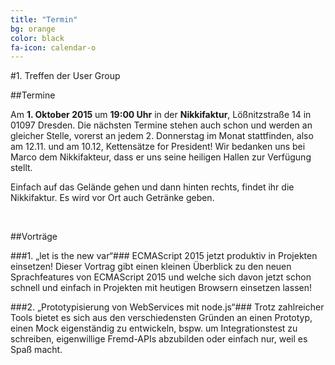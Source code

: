 ```yaml
---
title: "Termin"
bg: orange
color: black
fa-icon: calendar-o
---
```


#1. Treffen der User Group

##Termine

Am **1. Oktober 2015** um **19:00 Uhr** in der **Nikkifaktur**, Lößnitzstraße 14 in 01097 Dresden. Die nächsten Termine stehen auch schon und werden an gleicher Stelle, vorerst an jedem 2. Donnerstag im Monat stattfinden, also am 12.11. und am 10.12, Kettensätze for President! Wir bedanken uns bei Marco dem Nikkifakteur, dass er uns seine heiligen Hallen zur Verfügung stellt.

Einfach auf das Gelände gehen und dann hinten rechts, findet ihr die Nikkifaktur. Es wird vor Ort auch Getränke geben.

&#160;

##Vorträge

###1. „let is the new var“###
ECMAScript 2015 jetzt produktiv in Projekten einsetzen! Dieser Vortrag gibt einen kleinen Überblick zu den neuen Sprachfeatures von ECMAScript 2015 und welche sich davon jetzt schon schnell und einfach in Projekten mit heutigen Browsern einsetzen lassen!

###2. „Prototypisierung von WebServices mit node.js“###
Trotz zahlreicher Tools bietet es sich aus den verschiedensten Gründen an einen Prototyp, einen Mock eigenständig zu entwickeln, bspw. um Integrationstest zu schreiben, eigenwillige Fremd-APIs abzubilden oder einfach nur, weil es Spaß macht.

